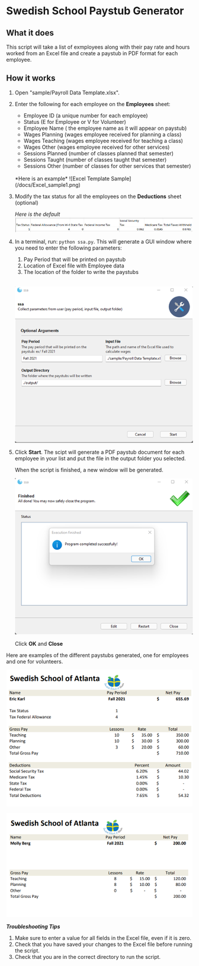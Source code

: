 # Swedish School Paystub Generator

## What it does
This script will take a list of exmployees along with their pay rate and hours worked from an Excel file and create a paystub in PDF format for each employee.

## How it works
1. Open "sample/Payroll Data Template.xlsx".
2. Enter the following for each employee on the **Employees** sheet:
    - Employee ID (a unique number for each employee)
    - Status (E for Employee or V for Volunteer)
    - Employee Name	( the employee name as it will appear on paystub)
    - Wages Planning (wages employee received for planning a class)
    - Wages Teaching (wages employee received for teaching a class)	
    - Wages Other (wages employee received for other services)	
    - Sessions Planned (number of classes planned that semester)	
    - Sessions Taught (number of classes taught that semester)	
    - Sessions Other (number of classes for other services that semester)   
     <br>
   *Here is an example*
   ![Excel Template Sample](/docs/Excel_sample1.png)
   
   <br>
3. Modify the tax status for all the employees on the **Deductions** sheet (optional)


    *Here is the default*
    ![Excel Template Sample](/docs/Excel_sample2.png)

4. In a terminal, run:  `python ssa.py`. This will generate a GUI window where you need to enter the following parameters:
    1. Pay Period that will be printed on paystub
    2. Location of Excel file with Employee data
    3. The location of the folder to write the paystubs

    <br>

     ![Window Pop-up](/docs/Window_sample1.png)

5. Click **Start**.
   The scipt will generate a PDF paystub document for each employee in your list and put the file in the output folder you selected.

   When the script is finished, a new window will be generated.

    ![Window Pop-up](/docs/Window_sample2.png)

    Click **OK** and **Close**

Here are examples of the different paystubs generated, one for employees and one for volunteers.

![Window Pop-up](/docs/Paystub_sample1.png)

![Window Pop-up](/docs/Paystub_sample2.png)
   
***Troubleshooting Tips***
1. Make sure to enter a value for all fields in the Excel file, even if it is zero.
2. Check that you have saved your changes to the Excel file before running the script.
3. Check that you are in the correct directory to run the script.

